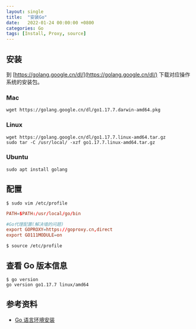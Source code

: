 ```yaml
---
layout: single
title:  "安装Go"
date:   2022-01-24 00:00:00 +0800
categories: Go
tags: [Install, Proxy, source]
---
```


## 安装
到 [https://golang.google.cn/dl/](https://golang.google.cn/dl/) 下载对应操作系统的安装包。

### Mac
```shell
wget https://golang.google.cn/dl/go1.17.7.darwin-amd64.pkg
```

### Linux
```shell
wget https://golang.google.cn/dl/go1.17.7.linux-amd64.tar.gz
sudo tar -C /usr/local/ -xzf go1.17.7.linux-amd64.tar.gz
```

### Ubuntu
```shell
sudo apt install golang
```

## 配置
```shell
$ sudo vim /etc/profile
```

```conf
PATH=$PATH:/usr/local/go/bin

#Go代理配置(解决墙的问题)
export GOPROXY=https://goproxy.cn,direct
export GO111MODULE=on
```

```shell
$ source /etc/profile
```

## 查看 Go 版本信息
```shell
$ go version
go version go1.17.7 linux/amd64
```

## 参考资料
* [Go 语言环境安装](https://www.runoob.com/go/go-environment.html)
